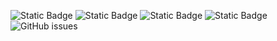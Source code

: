 ![Static Badge](https://img.shields.io/badge/blacklists-60-000000) ![Static Badge](https://img.shields.io/badge/blacklisted-2685073-cc0000) ![Static Badge](https://img.shields.io/badge/whitelisted-2244-00CC00) ![Static Badge](https://img.shields.io/badge/streaming_blacklist-28107-000000) ![GitHub issues](https://img.shields.io/github/issues/fabriziosalmi/blacklists)
